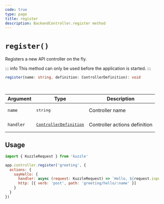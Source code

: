 ```yaml
---
code: true
type: page
title: register
description: BackendController.register method
---
```


# `register()`

<SinceBadge version="2.8.0" />
<CustomBadge type="error" text="Experimental: non-backward compatible changes or removal may occur in any future release."/>

Registers a new API controller on the fly.

::: info
This method can only be used before the application is started.
:::

```ts
register(name: string, definition: ControllerDefinition): void
```

<br/>

| Argument | Type                  | Description                   |
|----------|-----------------------|-------------------------------|
| `name` | <pre>string</pre> | Controller name |
| `handler` | <pre>[ControllerDefinition](/core/2/framework/types/controller-definition)</pre> | Controller actions definition |

## Usage

```js
import { KuzzleRequest } from 'kuzzle'

app.controller.register('greeting', {
  actions: {
    sayHello: {
      handler: async (request: KuzzleRequest) => `Hello, ${request.input.args.name}`,
      http: [{ verb: 'post', path: 'greeting/hello/:name' }]
    }
  }
})
```
